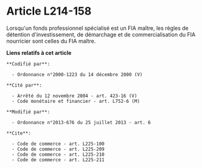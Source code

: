 # Article L214-158

Lorsqu'un fonds professionnel spécialisé est un FIA maître, les règles de détention d'investissement, de démarchage et de
commercialisation du FIA nourricier sont celles du FIA maître.

**Liens relatifs à cet article**

	**Codifié par**:

	  - Ordonnance n°2000-1223 du 14 décembre 2000 (V)

	**Cité par**:

	  - Arrêté du 12 novembre 2004 - art. 423-16 (V)
	  - Code monétaire et financier - art. L752-6 (M)

	**Modifié par**:

	  - Ordonnance n°2013-676 du 25 juillet 2013 - art. 6

	**Cite**:

	  - Code de commerce - art. L225-100
	  - Code de commerce - art. L225-209
	  - Code de commerce - art. L225-210
	  - Code de commerce - art. L225-211
